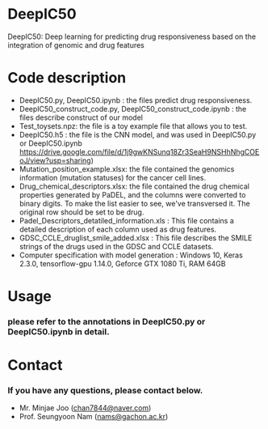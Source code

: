 # DeepIC50
DeepIC50: Deep learning for predicting drug responsiveness based on the integration of genomic and drug features

# Code description
- DeepIC50.py, DeepIC50.ipynb : the files predict drug responsiveness. 
- DeepIC50_construct_code.py, DeepIC50_construct_code.ipynb : the files describe construct of our model
- Test_toysets.npz: the file is a toy example file that allows you to test.
- DeepIC50.h5 : the file is the CNN model, and was used in DeepIC50.py or DeepIC50.ipynb https://drive.google.com/file/d/1j9gwKNSunq18Zr3SeaH9NSHhNhgCOEoJ/view?usp=sharing)
- Mutation_position_example.xlsx: the file contained the genomics information (mutation statuses) for the cancer cell lines.
- Drug_chemical_descriptors.xlsx: the file contained the drug chemical properties generated by PaDEL, and the columns were converted to binary digits. To make the list easier to see, we've transversed it. The original row should be set to be drug.
- Padel_Descriptors_detatiled_information.xls : This file contains a detailed description of each column used as drug features.
- GDSC_CCLE_druglist_smile_added.xlsx : This file describes the SMILE strings of the drugs used in the GDSC and CCLE datasets.
- Computer specification with model generation  : Windows 10, Keras 2.3.0, tensorflow-gpu 1.14.0, Geforce GTX 1080 Ti, RAM 64GB

# Usage
### please refer to the annotations in DeepIC50.py or DeepIC50.ipynb in detail.

# Contact
### If you have any questions, please contact below.
- Mr. Minjae Joo (chan7844@naver.com)
- Prof. Seungyoon Nam (nams@gachon.ac.kr)
